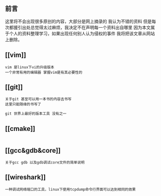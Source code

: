 ## 前言
这里将不会出现很多原创的内容，大部分是网上摘录的 我认为不错的资料
但是每次都援引出处总觉得太过麻烦，我决定不在声明每一个资料出自哪里
因为本文属于个人的资料整理学习，如果出现任何别人认为侵权的事件 
我将把该文章从网站上删除。

## [[vim]]
```
vim 是linux下vi的升级版本 
一个非常有用的编辑器 掌握vim是有其必要性的

```


## [[git]]
```
关于git 甚至可以用一本书的内容去书写
这里只能随缘的书写了

git 世界上最好的版本工具 没有之一

```


## [[cmake]]
```

```


## [[gcc&gdb&core]]

```
关于gcc gdb 以及gdb调试core文件的简单说明
```



## [[wireshark]]
```
一种调试网络端口的工具，linux下使用tcpdump命令行界面可以达到相同的效果
```
